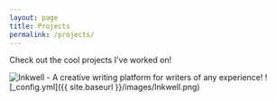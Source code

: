```yaml
---
layout: page
title: Projects
permalink: /projects/
---
```


Check out the cool projects I've worked on!

![Inkwell - A creative writing platform for writers of any experience!](http://inkwell.henryng.co/)
![_config.yml]({{ site.baseurl }}/images/Inkwell.png)